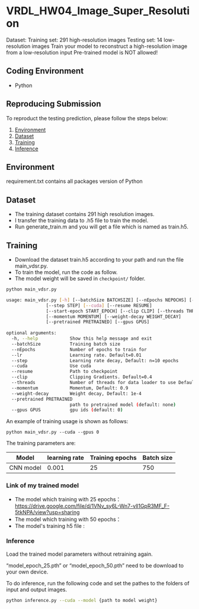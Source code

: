 # VRDL_HW04_Image_Super_Resolution
Dataset:
Training set: 291 high-resolution images
Testing set: 14 low-resolution images
Train your model to reconstruct a high-resolution image from a low-resolution input
Pre-trained model is NOT allowed!


## Coding Environment
- Python

## Reproducing Submission
To reproduct the testing prediction, please follow the steps below:
1. [Environment](#environment)
2. [Dataset](#dataset)
3. [Training](#training)
4. [Inference](#Inference)

## Environment
requirement.txt contains all packages version of Python

## Dataset
- The training dataset contains 291 high resolution images.
- I transfer the training data to .h5 file to train the model.
- Run generate_train.m and you will get a file which is named as train.h5.

## Training
- Download the dataset train.h5 according to your path and run the file main_vdsr.py.
- To train the model, run the code as follow.
- The model weight will be saved in `checkpoint/` folder.
```bash
python main_vdsr.py 
```
```bash
usage: main_vdsr.py [-h] [--batchSize BATCHSIZE] [--nEpochs NEPOCHS] [--lr LR]
               [--step STEP] [--cuda] [--resume RESUME]
               [--start-epoch START_EPOCH] [--clip CLIP] [--threads THREADS]
               [--momentum MOMENTUM] [--weight-decay WEIGHT_DECAY]
               [--pretrained PRETRAINED] [--gpus GPUS]
               
optional arguments:
  -h, --help            Show this help message and exit
  --batchSize           Training batch size
  --nEpochs             Number of epochs to train for
  --lr                  Learning rate. Default=0.01
  --step                Learning rate decay, Default: n=10 epochs
  --cuda                Use cuda
  --resume              Path to checkpoint
  --clip                Clipping Gradients. Default=0.4
  --threads             Number of threads for data loader to use Default=1
  --momentum            Momentum, Default: 0.9
  --weight-decay        Weight decay, Default: 1e-4
  --pretrained PRETRAINED
                        path to pretrained model (default: none)
  --gpus GPUS           gpu ids (default: 0)
```
An example of training usage is shown as follows:
```
python main_vdsr.py --cuda --gpus 0
```

The training parameters are:

Model | learning rate | Training epochs | Batch size
------------------------ | ------------------------- | ------------------------- | -------------------------
CNN model | 0.001 | 25 | 750

### Link of my trained model
- The model which training with 25 epochs：https://drive.google.com/file/d/1VNv_sy6L-Wn7-vll1GpR3MF_F-5tkNPA/view?usp=sharing
- The model which training with 50 epochs：
- The model's training h5 file :

### Inference
Load the trained model parameters without retraining again.

“model_epoch_25.pth” or “model_epoch_50.pth” need to be download to your own device.

To do inference, run the following code and set the pathes to the folders of  input and output images.
```bash
python inference.py --cuda --model {path to model weight}
```
